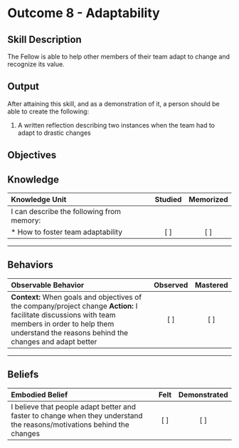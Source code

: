# Outcome 8 - Adaptability

**Skill Description**
----------
The Fellow is able to help other members of their team adapt to change and recognize its value.

**Output**
----------
After attaining this skill, and as a demonstration of it, a person should be able to create the following:

1. A written reflection describing two instances when the team had to adapt to drastic changes


**Objectives**
----------
## **Knowledge**


| Knowledge Unit   |      Studied      | Memorized |
|:-------------|:------------------:|:--------:|
| I can describe the following from memory: | | |
| * How to foster team adaptability | [ ] | [ ]  |


----------


## **Behaviors**

| Observable Behavior   |      Observed      | Mastered |
|:-------------|:------------------:|:--------:|
| **Context:** When goals and objectives of the company/project change **Action:** I facilitate discussions with team members in order to help them understand the reasons behind the changes and adapt better | [ ] | [ ]  |


----------


## **Beliefs**


| Embodied Belief   |      Felt      | Demonstrated |
|:-------------|:------------------:|:--------:|
| I believe that people adapt better and faster to change when they understand the reasons/motivations behind the changes | [ ] | [ ]  |

